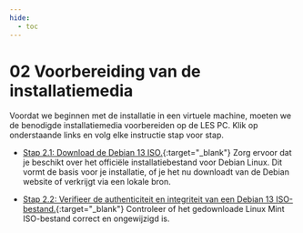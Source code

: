 ```yaml
---
hide:
  - toc
---
```


# 02 Voorbereiding van de installatiemedia
Voordat we beginnen met de installatie in een virtuele machine, moeten we de benodigde installatiemedia voorbereiden op de LES PC. Klik op onderstaande links en volg elke instructie stap voor stap.

- [Stap 2.1: Download de Debian 13 ISO.](../../howtos/download-debian13-iso/index.md){:target="_blank"}
Zorg ervoor dat je beschikt over het officiële installatiebestand voor Debian Linux. Dit vormt de basis voor je installatie, of je het nu downloadt van de Debian website of verkrijgt via een lokale bron.

- [Stap 2.2: Verifieer de authenticiteit en integriteit van een Debian 13 ISO-bestand.](../../howtos/verifieer-debian13-iso/index.md){:target="_blank"}
Controleer of het gedownloade Linux Mint ISO-bestand correct en ongewijzigd is.